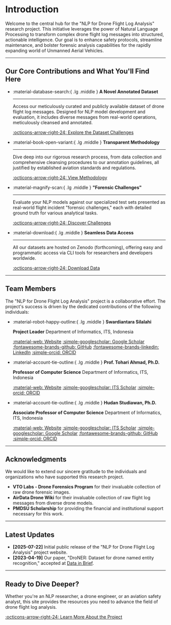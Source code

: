 # Introduction

Welcome to the central hub for the "NLP for Drone Flight Log Analysis" research project. This initiative leverages the power of Natural Language Processing to transform complex drone flight log messages into structured, actionable intelligence. Our goal is to enhance safety protocols, streamline maintenance, and bolster forensic analysis capabilities for the rapidly expanding world of Unmanned Aerial Vehicles.

---

## Our Core Contributions and What You'll Find Here
<div class="grid cards" markdown>

-   :material-database-search:{ .lg .middle } __A Novel Annotated Dataset__

    ---

    Access our meticulously curated and publicly available dataset of drone flight log messages. Designed for NLP model development and evaluation, it includes diverse messages from real-world operations, meticulously cleansed and annotated.

    [:octicons-arrow-right-24: Explore the Dataset Challenges](dataset/)

-   :material-book-open-variant:{ .lg .middle } __Transparent Methodology__

    ---

    Dive deep into our rigorous research process, from data collection and comprehensive cleansing procedures to our annotation guidelines, all justified by established aviation standards and regulations.

    [:octicons-arrow-right-24: View Methodology](methodology/)

-   :material-magnify-scan:{ .lg .middle } __"Forensic Challenges"__

    ---

    Evaluate your NLP models against our specialized test sets presented as real-world flight incident "forensic challenges," each with detailed ground truth for various analytical tasks.

    [:octicons-arrow-right-24: Discover Challenges](dataset/)

-   :material-download:{ .lg .middle } __Seamless Data Access__

    ---

    All our datasets are hosted on Zenodo (forthcoming), offering easy and programmatic access via CLI tools for researchers and developers worldwide.

    [:octicons-arrow-right-24: Download Data](download/)

</div>

---

## Team Members

The "NLP for Drone Flight Log Analysis" project is a collaborative effort. The project's success is driven by the dedicated contributions of the following individuals:

<div class="cards" markdown>

-   :material-robot-happy-outline:{ .lg .middle } __Swardiantara Silalahi__

    **Project Leader**
    Department of Informatics, ITS, Indonesia

    [:material-web: Website](https://swardiantara.github.io/) [:simple-googlescholar: Google Scholar](https://scholar.google.com/citations?user=FmIRefcAAAAJ&hl=id) [:fontawesome-brands-github: GitHub](https://github.com/swardiantara) [:fontawesome-brands-linkedin: LinkedIn](https://www.linkedin.com/in/swardiantara/) [:simple-orcid: ORCID](https://orcid.org/0000-0001-5805-355X)

-   :material-account-tie-outline:{ .lg .middle } __Prof. Tohari Ahmad, Ph.D.__

    **Professor of Computer Science**
    Department of Informatics, ITS, Indonesia

    [:material-web: Website](https://www.its.ac.id/informatika/id/profil-tohari-ahmad/) [:simple-googlescholar: ITS Scholar](https://scholar.its.ac.id/en/persons/tohari-ahmad) [:simple-orcid: ORCID](https://orcid.org/0000-0002-3390-0756)

-   :material-account-tie-outline:{ .lg .middle } __Hudan Studiawan, Ph.D.__

    **Associate Professor of Computer Science**
    Department of Informatics, ITS, Indonesia

    [:material-web: Website](https://www.its.ac.id/informatika/id/profil-hudan-studiawan/) [:simple-googlescholar: ITS Scholar](https://scholar.its.ac.id/en/persons/hudan-studiawan) [:simple-googlescholar: Google Scholar](https://scholar.google.com/citations?user=e5pVb-wAAAAJ&hl=id) [:fontawesome-brands-github: GitHub](https://github.com/swardiantara) [:simple-orcid: ORCID](https://orcid.org/0000-0002-8884-6208)

</div>

---

## Acknowledgments

We would like to extend our sincere gratitude to the individuals and organizations who have supported this research project.

* **VTO Labs - Drone Forensics Program** for their invaluable collection of raw drone forensic images.
* **AirData Drone Wiki** for their invaluable collection of raw flight log messages from diverse drone models.
* **PMDSU Scholarship** for providing the financial and institutional support necessary for this work.

---

## Latest Updates

* **[2025-07-22]** Initial public release of the "NLP for Drone Flight Log Analysis" project website.
* **[2023-04-19]** Our paper, "DroNER: Dataset for drone named entity recognition," accepted at [Data in Brief](https://www.sciencedirect.com/science/article/pii/S2352340923002986).

---

## Ready to Dive Deeper?

Whether you're an NLP researcher, a drone engineer, or an aviation safety analyst, this site provides the resources you need to advance the field of drone flight log analysis.

[:octicons-arrow-right-24: Learn More About the Project](about.md)